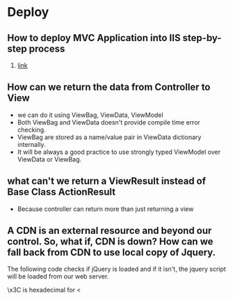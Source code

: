 # Deploy
## How to deploy MVC Application into IIS step-by-step process

1. [link](https://www.youtube.com/watch?v=PPaqVyBkwMk)

## How can we return the data from Controller to View 

 - we can do it using ViewBag, ViewData, ViewModel
 - Both ViewBag and ViewData doesn't provide compile time error checking.
 - ViewBag are stored as a name/value pair in ViewData dictionary internally.
 - It will be always a good practice to use strongly typed ViewModel over ViewData or ViewBag.
 
## what can't we return a ViewResult instead of Base Class ActionResult

 - Because controller can return more than just returning a view
 
 ## A CDN is an external resource and beyond our control. So, what if, CDN is down? How can we fall back from CDN to use local copy of Jquery.

The following code checks if jQuery is loaded and if it isn't, the jquery script will be loaded from our web server.

 

<script src="http://ajax.googleapis.com/ajax/libs/jquery/1.7.1/jquery.min.js" 
        type="text/javascript">
</script>

<script type="text/javascript">
    window.jQuery || document.write('<script src="/MVCDemo/Scripts/jquery-1.7.1.min.js">\x3C/script>')
</script>

\x3C is hexadecimal for <
